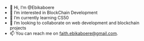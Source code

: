 - 👋 Hi, I’m @Ebikaboere
- 👀 I’m interested in BlockChain Development
- 🌱 I’m currently learning CS50
- 💞️ I’m looking to collaborate on web development and blockchain projects
- 📫 You can reach me on faith.ebikaboere@gmail.com.

<!---
Ebikaboere/Ebikaboere is a ✨ special ✨ repository because its `README.md` (this file) appears on your GitHub profile.
You can click the Preview link to take a look at your changes.
--->
